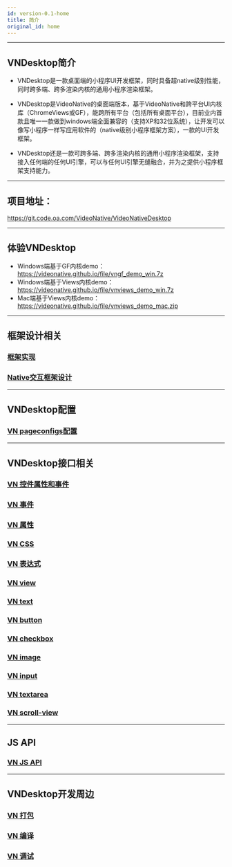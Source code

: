 ```yaml
---
id: version-0.1-home
title: 简介
original_id: home
---
```


---
## VNDesktop简介

* VNDesktop是一款桌面端的小程序UI开发框架，同时具备超native级别性能，同时跨多端、跨多渲染内核的通用小程序渲染框架。

* VNDesktop是VideoNative的桌面端版本，基于VideoNative和跨平台UI内核库（ChromeViews或GF），能跨所有平台（包括所有桌面平台），目前业内首款且唯一一款做到windows端全面兼容的（支持XP和32位系统），让开发可以像写小程序一样写应用软件的（native级别小程序框架方案），一款的UI开发框架。

* VNDesktop还是一款可跨多端、跨多渲染内核的通用小程序渲染框架，支持接入任何端的任何UI引擎，可以与任何UI引擎无缝融合，并为之提供小程序框架支持能力。

---
## 项目地址：
https://git.code.oa.com/VideoNative/VideoNativeDesktop    

---
## 体验VNDesktop

* Windows端基于GF内核demo： https://videonative.github.io/file/vngf_demo_win.7z
* Windows端基于Views内核demo： https://videonative.github.io/file/vnviews_demo_win.7z
* Mac端基于Views内核demo： https://videonative.github.io/file/vnviews_demo_mac.zip

---
## 框架设计相关

### [框架实现](doc-framework)
### [Native交互框架设计](doc-connection)

---
## VNDesktop配置
### [VN pageconfigs配置](api-pageconfigs)

---
## VNDesktop接口相关
### [VN 控件属性和事件](api-ui)
### [VN 事件](api-common-event)
### [VN 属性](api-common-property)
### [VN CSS](api-css)
### [VN 表达式](api-expression)
### [VN view](api-control-view)
### [VN text](api-control-text)
### [VN button](api-control-button)
### [VN checkbox](api-control-checkbox)
### [VN image](api-control-image)
### [VN input](api-control-input)
### [VN textarea](api-control-textarea)
### [VN scroll-view](api-control-scroll-view)

---
## JS API
### [VN JS API](api-js-interfaces)

---
## VNDesktop开发周边
### [VN 打包](vn-package)
### [VN 编译](vn-build)
### [VN 调试](vn-debug)